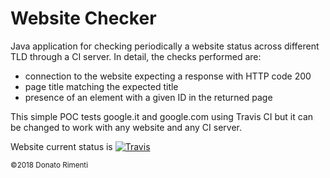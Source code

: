 # Website Checker

Java application for checking periodically a website status across different TLD through a CI server. In detail, the checks performed are:

- connection to the website expecting a response with HTTP code 200
- page title matching the expected title
- presence of an element with a given ID in the returned page

This simple POC tests google.it and google.com using Travis CI but it can be changed to work with any website and any CI server.

Website current status is [![Travis](https://img.shields.io/travis/aurasphere/website-checker.svg)](https://travis-ci.org/aurasphere/website-checker)

<sub>©2018 Donato Rimenti</sub>